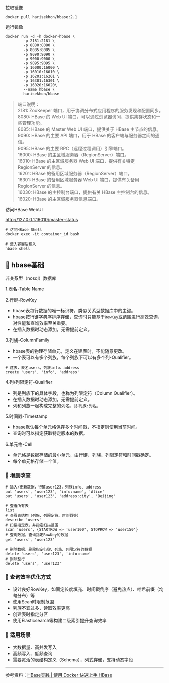 拉取镜像

```
docker pull harisekhon/hbase:2.1
```

运行镜像

```
docker run -d -h docker-hbase \
        -p 2181:2181 \
        -p 8080:8080 \
        -p 8085:8085 \
        -p 9090:9090 \
        -p 9000:9000 \
        -p 9095:9095 \
        -p 16000:16000 \
        -p 16010:16010 \
        -p 16201:16201 \
        -p 16301:16301 \
        -p 16020:16020\
        --name hbase \
        harisekhon/hbase
```

> 端口说明：  
> 2181: ZooKeeper 端口，用于协调分布式应用程序的服务发现和配置同步。  
> 8080: HBase 的 Web UI 端口，可以通过浏览器访问，提供集群状态和一些管理功能。  
> 8085: HBase 的 Master Web UI 端口，提供关于 HBase 主节点的信息。  
> 9090: HBase 的主要 API 端口，用于 HBase 的客户端与服务器之间的通信。  
> 9095: HBase 的主要 RPC（远程过程调用）引擎端口。  
> 16000: HBase 的主区域服务器（RegionServer）端口。  
> 16010: HBase 的主区域服务器 Web UI 端口，提供有关特定 RegionServer 的信息。  
> 16201: HBase 的备用区域服务器（RegionServer）端口。  
> 16301: HBase 的备用区域服务器 Web UI 端口，提供有关备用 RegionServer 的信息。  
> 16030: HBase 的主控制台端口，提供有关 HBase 主控制台的信息。  
> 16020: HBase 的主区域服务器信息端口。

访问HBase WebUI

http://127.0.0.1:16010/master-status

```shell
# 访问HBase Shell
docker exec -it container_id bash

# 进入容器后输入
hbase shell
```

## 📌 hbase基础

非关系型（nosql）数据库

1.表名-Table Name

2.行键-RowKey

* hbase表每行数据的唯一标识符，类似关系型数据库中的主键。
* hbase按行键字典序排序存储，查询时只能基于`RowKey`或范围进行高效查询，对性能和查询效率至关重要。
* 在插入数据时动态添加，无需提前定义。

3.列族-ColumnFamily

* hbase表的物理存储单元，定义在建表时，不能随意更改。
* 一个表可以有多个列族，每个列族下可以有多个列-Qualifier。

```shell
# 建表，表名users，列族info、address
create 'users', 'info', 'address'
```

4.列/列限定符-Qualifier

* 列是列族下的具体字段，也称为列限定符（Column Qualifier）。
* 在插入数据时动态添加，无需提前定义。
* 列和列族一起构成完整的列名，即`列族:列名`。

5.时间戳-Timestamp

* hbase默认每个单元格保存多个时间戳，不指定则使用当前时间。
* 查询时可以指定获取特定版本的数据。

6.单元格-Cell

* 单元格是数据存储的最小单元，由行键、列族、列限定符和时间戳确定。
* 每个单元格存储一个值。

### 🚁 增删改查

```shell
# 插入/更新数据，行键user123，列族info、address
put 'users', 'user123', 'info:name', 'Alice'
put 'users', 'user123', 'address:city', 'Beijing'

# 查看所有表
list
# 查看表结构（列族、列限定符、时间戳等）
describe 'users'
# 扫描指定表，并指定扫描范围
scan 'users', {STARTROW => 'user100', STOPROW => 'user150'}
# 查询数据，查询指定RowKey的数据
get 'users', 'user123'

# 删除数据，删除指定行键、列族、列限定符的数据
delete 'users', 'user123', 'info:name'
# 删除整行
delete 'users', 'user123'
```

### 🚁 查询效率优化方式

* 设计良好RowKey，如固定长度填充、时间戳倒序（避免热点）、哈希前缀（均匀分布）等
* 使用Scan时限制范围
* 列族不宜过多，读取效率更高
* 创建表时指定分区
* 使用Elasticsearch等构建二级索引提升查询效率

### 🚁 适用场景

* 大数据量、高并发写入
* 高频写入、低频查询
* 需要灵活的表结构定义（Schema），列式存储，支持动态字段

---

参考资料：[HBase实践 | 使用 Docker 快速上手 HBase](https://cloud.tencent.com/developer/article/1632053)

